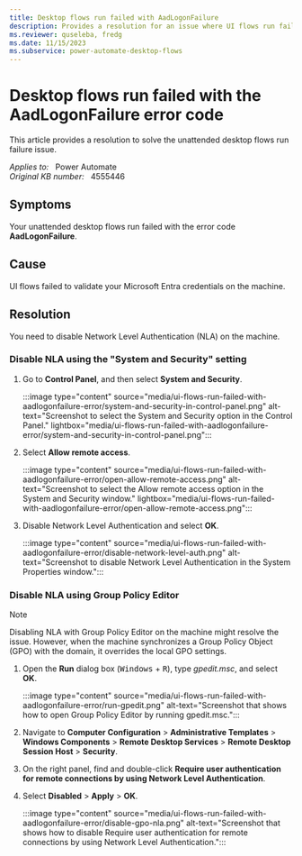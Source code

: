```yaml
---
title: Desktop flows run failed with AadLogonFailure
description: Provides a resolution for an issue where UI flows run failed with the AadLogonFailure error code. 
ms.reviewer: quseleba, fredg
ms.date: 11/15/2023
ms.subservice: power-automate-desktop-flows
---
```

# Desktop flows run failed with the AadLogonFailure error code

This article provides a resolution to solve the unattended desktop flows run failure issue.

_Applies to:_ &nbsp; Power Automate  
_Original KB number:_ &nbsp; 4555446

## Symptoms

Your unattended desktop flows run failed with the error code **AadLogonFailure**.

## Cause

UI flows failed to validate your Microsoft Entra credentials on the machine.

## Resolution

You need to disable Network Level Authentication (NLA) on the machine.

### Disable NLA using the "System and Security" setting

1. Go to **Control Panel**, and then select **System and Security**.

    :::image type="content" source="media/ui-flows-run-failed-with-aadlogonfailure-error/system-and-security-in-control-panel.png" alt-text="Screenshot to select the System and Security option in the Control Panel." lightbox="media/ui-flows-run-failed-with-aadlogonfailure-error/system-and-security-in-control-panel.png":::

2. Select **Allow remote access**.

    :::image type="content" source="media/ui-flows-run-failed-with-aadlogonfailure-error/open-allow-remote-access.png" alt-text="Screenshot to select the Allow remote access option in the System and Security window." lightbox="media/ui-flows-run-failed-with-aadlogonfailure-error/open-allow-remote-access.png":::

3. Disable Network Level Authentication and select **OK**.

    :::image type="content" source="media/ui-flows-run-failed-with-aadlogonfailure-error/disable-network-level-auth.png" alt-text="Screenshot to disable Network Level Authentication in the System Properties window.":::

### Disable NLA using Group Policy Editor

> [!NOTE]
> Disabling NLA with Group Policy Editor on the machine might resolve the issue. However, when the machine synchronizes a Group Policy Object (GPO) with the domain, it overrides the local GPO settings.

1. Open the **Run** dialog box (<kbd>Windows</kbd> + <kbd>R</kbd>), type *gpedit.msc*, and select **OK**.

    :::image type="content" source="media/ui-flows-run-failed-with-aadlogonfailure-error/run-gpedit.png" alt-text="Screenshot that shows how to open Group Policy Editor by running gpedit.msc.":::

2. Navigate to **Computer Configuration** > **Administrative Templates** > **Windows Components** > **Remote Desktop Services** > **Remote Desktop Session Host** > **Security**.

3. On the right panel, find and double-click **Require user authentication for remote connections by using Network Level Authentication**.

4. Select **Disabled** > **Apply** > **OK**.

    :::image type="content" source="media/ui-flows-run-failed-with-aadlogonfailure-error/disable-gpo-nla.png" alt-text="Screenshot that shows how to disable Require user authentication for remote connections by using Network Level Authentication.":::
